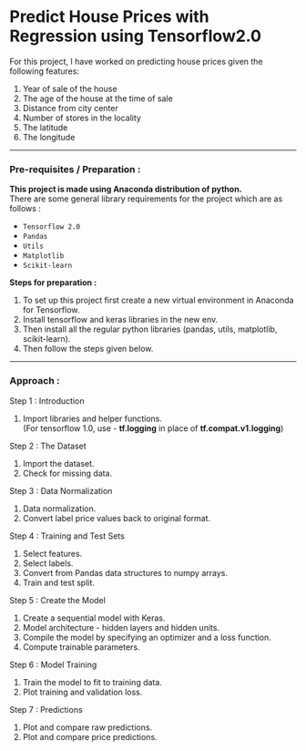 # Predict House Prices with Regression using Tensorflow2.0

For this project, I have worked on predicting house prices given the following features:

1. Year of sale of the house
2. The age of the house at the time of sale
3. Distance from city center
4. Number of stores in the locality
5. The latitude
6. The longitude

<hr>
<h3>Pre-requisites / Preparation : </h3>
<b>This project is made using Anaconda distribution of python.</b> <br> 
 There are some general library requirements for the project which are as follows :
<ul>
 <li>
  <code>Tensorflow 2.0</code>
 </li>
 <li>
  <code>Pandas</code>
 </li>
 <li>
  <code>Utils</code>
 </li>
 <li>
  <code>Matplotlib</code>
 </li>
 <li>
  <code>Scikit-learn</code>
 </li>
 </ul>

<b> Steps for preparation : </b>
1. To set up this project first create a new virtual environment in Anaconda for Tensorflow.
2. Install tensorflow and keras libraries in the new env.
3. Then install all the regular python libraries (pandas, utils, matplotlib, scikit-learn).
4. Then follow the steps given below.

<hr>

<h3>Approach : </h3>

Step 1 : Introduction
1. Import libraries and helper functions. <br>
(For tensorflow 1.0, use - <b>tf.logging</b> in place of <b>tf.compat.v1.logging</b>)

Step 2 : The Dataset
1. Import the dataset. <br>
2. Check for missing data.

Step 3 : Data Normalization
1. Data normalization. <br>
2. Convert label price values back to original format.

Step 4 : Training and Test Sets
1. Select features. <br>
2. Select labels. <br>
3. Convert from Pandas data structures to numpy arrays. <br>
4. Train and test split.

Step 5 : Create the Model
1. Create a sequential model with Keras.  <br>
2. Model architecture - hidden layers and hidden units.  <br>
3. Compile the model by specifying an optimizer and a loss function. <br>
4. Compute trainable parameters.

Step 6 : Model Training
1. Train the model to fit to training data. <br>
2. Plot training and validation loss.

Step 7 : Predictions
1. Plot and compare raw predictions. <br>
2. Plot and compare price predictions.
